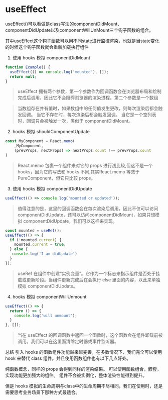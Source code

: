 # useEffect

useEffect()可以看做是class写法的componentDidMount、componentDidUpdate以及componentWillUnMount三个钩子函数的组合。


其中useEffect这个钩子函数可以用不同state进行监控渲染，也就是当state变化的时候这个钩子函数就会重新加载执行组件

1. 使用 hooks 模拟 componentDidMount

```javascript
function Example() {
  useEffect(() => console.log('mounted'), []);
  return null;
}
```

>useEffect 拥有两个参数，第一个参数作为回调函数会在浏览器布局和绘制完成后调用，因此它不会阻碍浏览器的渲染进程。第二个参数是一个数组

>当数组存在并有值时，如果数组中的任何值发生更改，则每次渲染后都会触发回调。
当它不存在时，每次渲染后都会触发回调。
当它是一个空列表时，回调只会被触发一次，类似于 componentDidMount。

2. hooks 模拟 shouldComponentUpdate
   
```javascript
const MyComponent = React.memo(
    _MyComponent, 
    (prevProps, nextProps) => nextProps.count !== prevProps.count
)

```
>React.memo 包裹一个组件来对它的 props 进行浅比较,但这不是一个 hooks，因为它的写法和 hooks 不同,其实React.memo 等效于 PureComponent，但它只比较 props。



3. 使用 hooks 模拟 componentDidUpdate

```javascript
useEffect(() => console.log('mounted or updated'));
```

>值得注意的是，这里的回调函数会在每次渲染后调用，因此不仅可以访问 componentDidUpdate，还可以访问componentDidMount，如果只想模拟 componentDidUpdate，我们可以这样来实现。

```javascript
const mounted = useRef();
useEffect(() => {
  if (!mounted.current) {
    mounted.current = true;
  } else {
   console.log('I am didUpdate')
  }
});

```
>useRef 在组件中创建“实例变量”。它作为一个标志来指示组件是否处于挂载或更新阶段。当组件更新完成后在会执行 else 里面的内容，以此来单独模拟 componentDidUpdate。

4. hooks 模拟 componentWillUnmount

```javascript
useEffect(() => {
  return () => {
    console.log('will unmount');
  }
}, []);
```

> 当在 useEffect 的回调函数中返回一个函数时，这个函数会在组件卸载前被调用。我们可以在这里面清除定时器或事件监听器。
   

总结
引入 hooks 的函数组件功能越来越完善，在多数情况下，我们完全可以使用 hook 来替代 class 组件。并且使用函数组件也有以下几点好处。

纯函数概念，同样的 props 会得到同样的渲染结果。
可以使用函数组合，嵌套，实现功能更加强大的组件。
组件不会被实例化，整体渲染性能得到提升。

但是 hooks 模拟的生命周期与class中的生命周期不尽相同，我们在使用时，还是需要思考业务场景下那种方式最适合。




